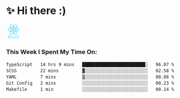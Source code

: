 <h1 align="left">✨ Hi there :)</h1>

  <a href="https://reactjs.org/" target="_blank" rel="noreferrer">   
    <img src="https://raw.githubusercontent.com/devicons/devicon/master/icons/react/react-original-wordmark.svg" alt="react" width="40"     
    height="40"/></a>
 
<h3 align="left">This Week I Spent My Time On:</h3>
<!--START_SECTION:waka-->

```txt
TypeScript   14 hrs 9 mins   ████████████████████████░   96.07 %
SCSS         22 mins         ▓░░░░░░░░░░░░░░░░░░░░░░░░   02.58 %
YAML         7 mins          ▒░░░░░░░░░░░░░░░░░░░░░░░░   00.86 %
Git Config   2 mins          ░░░░░░░░░░░░░░░░░░░░░░░░░   00.23 %
Makefile     1 min           ░░░░░░░░░░░░░░░░░░░░░░░░░   00.14 %
```

<!--END_SECTION:waka-->

